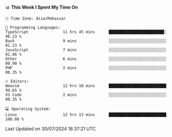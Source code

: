 <!--START_SECTION:waka-->
📊 **This Week I Spent My Time On** 

```text
🕑︎ Time Zone: Asia/Makassar

💬 Programming Languages: 
TypeScript               11 hrs 45 mins      ████████████████████████░   96.23 % 
Bash                     9 mins              ░░░░░░░░░░░░░░░░░░░░░░░░░   01.23 % 
JavaScript               7 mins              ░░░░░░░░░░░░░░░░░░░░░░░░░   01.06 % 
Other                    6 mins              ░░░░░░░░░░░░░░░░░░░░░░░░░   00.90 % 
PHP                      2 mins              ░░░░░░░░░░░░░░░░░░░░░░░░░   00.35 % 

🔥 Editors: 
Neovim                   12 hrs 10 mins      █████████████████████████   99.65 % 
VS Code                  2 mins              ░░░░░░░░░░░░░░░░░░░░░░░░░   00.35 % 

💻 Operating System: 
Linux                    12 hrs 13 mins      █████████████████████████   100.00 % 
```


 Last Updated on 30/07/2024 18:37:21 UTC
<!--END_SECTION:waka-->

